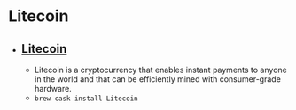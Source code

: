 # Litecoin
- [Litecoin](https://litecoin.org/)
  - 
  - Litecoin is a cryptocurrency that enables instant payments to anyone in the world and that can be efficiently mined with consumer-grade hardware.
  - `brew cask install Litecoin`
